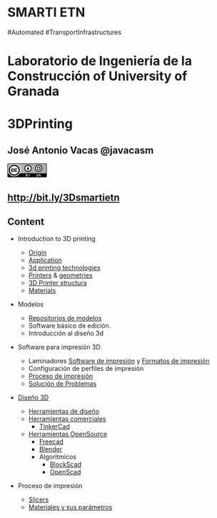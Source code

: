 # SMARTI ETN

#Automated #TransportInfrastructures

# Laboratorio de Ingeniería de la Construcción of University of Granada

# 3DPrinting

## José Antonio Vacas @javacasm

![CCbySA](images/CCbySQ_88x31.png)

## http://bit.ly/3Dsmartietn


## Content

* Introduction to 3D printing
    * [Origin](./History.md)
    * [Application](./Application.md)
    * [3d printing technologies](./Technologies.md)
    * [Printers](./3DPrinters.md) & [geometries](./Geometries.md)
    * [3D Printer structura](./3DPrinter.md)
    * [Materials](./materials.md)

* Modelos
    * [Repositorios de modelos](./repositorios.md)
    * Software básico de edición.
    * Introducción al diseño 3d     


* Software para impresión 3D  
    * Laminadores [Software de impresión](./Software.md) y [Formatos de impresión](./Formatos.md)
    * Configuración de perfiles de impresión
    * [Proceso de impresión](./Proceso_de_Impresion.md)
    * [Solución de Problemas](./Problemas.md)

* [Diseño 3D](Disenio3D.md)
    * [Herramientas de diseño](./HerramientasDisenio.md)
    * [Herramientas comerciales](./HerramientasComerciales.md)
        * [TinkerCad](./Tinkercad.md)
    * [Herramientas OpenSource](./HerramientasOpenSource.md)
        * [Freecad](./Freecad.md)
        * [Blender](./Blender.md)
        * Algoritmicos
            * [BlockScad](./BlockScad.md)
            * [OpenScad](http://www.openscad.org/)

* Proceso de impresión
  * [Slicers](./Slicers.md)
  * [Materiales y sus parámetros](./Filamentos.md)


